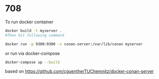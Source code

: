 # 708


To run docker container
```bash
docker build -t myserver .
#Then hit following command

docker run -p 9300:9300 -v conan-server:/var/lib/conan myserver
```
or run via docker-compose
```bash
docker-compose up --build
```






based on https://github.com/cguentherTUChemnitz/docker-conan-server
